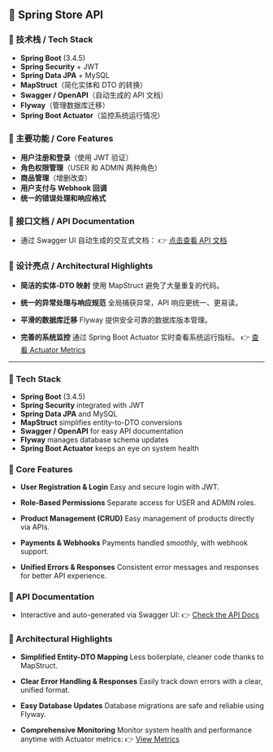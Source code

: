 ## 🛒 Spring Store API

### 🚀 技术栈 / Tech Stack

- **Spring Boot** (3.4.5)
- **Spring Security** + JWT
- **Spring Data JPA** + MySQL
- **MapStruct**（简化实体和 DTO 的转换）
- **Swagger / OpenAPI**（自动生成的 API 文档）
- **Flyway**（管理数据库迁移）
- **Spring Boot Actuator**（监控系统运行情况）

### 🎯 主要功能 / Core Features

- **用户注册和登录**（使用 JWT 验证）
- **角色权限管理**（USER 和 ADMIN 两种角色）
- **商品管理**（增删改查）
- **用户支付与 Webhook 回调**
- **统一的错误处理和响应格式**

### 📖 接口文档 / API Documentation

- 通过 Swagger UI 自动生成的交互式文档：
  👉 [点击查看 API 文档](https://spring-store-production-b1cd.up.railway.app/swagger-ui/index.html#/)

### 🌟 设计亮点 / Architectural Highlights

- **简洁的实体-DTO 映射**
  使用 MapStruct 避免了大量重复的代码。

- **统一的异常处理与响应规范**
  全局捕获异常，API 响应更统一、更易读。

- **平滑的数据库迁移**
  Flyway 提供安全可靠的数据库版本管理。

- **完善的系统监控**
  通过 Spring Boot Actuator 实时查看系统运行指标。
  👉 [查看 Actuator Metrics](https://spring-store-production-b1cd.up.railway.app/actuator/metrics/http.server.requests)

---

### 🚀 Tech Stack

- **Spring Boot** (3.4.5)
- **Spring Security** integrated with JWT
- **Spring Data JPA** and MySQL
- **MapStruct** simplifies entity-to-DTO conversions
- **Swagger / OpenAPI** for easy API documentation
- **Flyway** manages database schema updates
- **Spring Boot Actuator** keeps an eye on system health

### 🎯 Core Features

- **User Registration & Login**
  Easy and secure login with JWT.

- **Role-Based Permissions**
  Separate access for USER and ADMIN roles.

- **Product Management (CRUD)**
  Easy management of products directly via APIs.

- **Payments & Webhooks**
  Payments handled smoothly, with webhook support.

- **Unified Errors & Responses**
  Consistent error messages and responses for better API experience.

### 📖 API Documentation

- Interactive and auto-generated via Swagger UI:
  👉 [Check the API Docs](https://spring-store-production-b1cd.up.railway.app/swagger-ui/index.html#/)

### 🌟 Architectural Highlights

- **Simplified Entity-DTO Mapping**
  Less boilerplate, cleaner code thanks to MapStruct.

- **Clear Error Handling & Responses**
  Easily track down errors with a clear, unified format.

- **Easy Database Updates**
  Database migrations are safe and reliable using Flyway.

- **Comprehensive Monitoring**
  Monitor system health and performance anytime with Actuator metrics:
  👉 [View Metrics](https://spring-store-production-b1cd.up.railway.app/actuator/metrics/http.server.requests)
